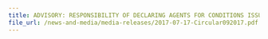 ```yaml
---
title: ADVISORY: RESPONSIBILITY OF DECLARING AGENTS FOR CONDITIONS ISSUED IN CARGO CLEARANCE PERMITS
file_url: /news-and-media/media-releases/2017-07-17-Circular092017.pdf
---
```

